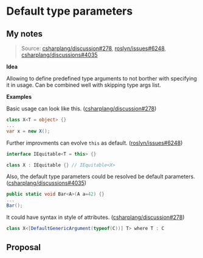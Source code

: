 # Default type parameters

## My notes

> Source:
> [csharplang/discussion#278](https://github.com/dotnet/csharplang/discussions/278),
> [roslyn/issues#6248](https://github.com/dotnet/roslyn/issues/6248),
> [csharplang/discussions#4035](https://github.com/dotnet/csharplang/discussions/4035)

**Idea**

Allowing to define predefined type arguments to not borther with specifying it in usage. Can be combined well with skipping type args list.

**Examples**

Basic usage can look like this. ([csharplang/discussion#278](https://github.com/dotnet/csharplang/discussions/278))

```c#
class X<T = object> {}
...
var x = new X();
```

Further improvments can evolve `this` as default. ([roslyn/issues#6248](https://github.com/dotnet/roslyn/issues/6248))

```c#
interface IEquitable<T = this> {}

class X : IEquitable {} // IEquitable<X>
```

Also, the default type parameters could be resolved be default parameters. ([csharplang/discussions#4035](https://github.com/dotnet/csharplang/discussions/4035))
```c#
public static void Bar<A>(A a=42) {}
...
Bar();
```

It could have syntax in style of attributes. ([csharplang/discussion#278](https://github.com/dotnet/csharplang/discussions/278))

```c#
class X<[DefaultGenericArgument(typeof(C))] T> where T : C
```

## Proposal